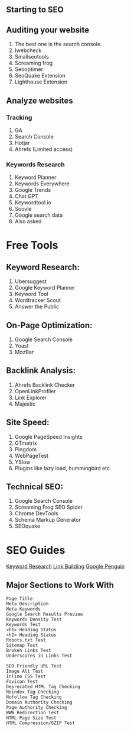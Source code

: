 ## Starting to SEO

## Auditing your website

1. The best one is the search console.
2. Iwebcheck
3. Smallseotools
4. Screaming frog
5. Seooptimer
6. SeoQuake Extension
7. Lighthouse Extension

## Analyze websites

### Tracking

1. GA
2. Search Console
3. Hotjar
4. Ahrefs (Limited access)

### Keywords Research

1. Keyword Planner
2. Keywords Everywhere
3. Google Trends
4. Chat GPT
5. Keywordtool.io
6. Soovle
7. Google search data
8. Also asked

# Free Tools

## Keyword Research:

1. Ubersuggest
2. Google Keyword Planner
3. Keyword Tool
4. Wordtracker Scout
5. Answer the Public

## On-Page Optimization:

1. Google Search Console
2. Yoast
3. MozBar

## Backlink Analysis:

1. Ahrefs Backlink Checker
2. OpenLinkProfiler
3. Link Explorer
4. Majestic

## Site Speed:

1. Google PageSpeed Insights
2. GTmetrix
3. Pingdom
4. WebPageTest
5. YSlow
6. Plugins like lazy load, hummingbird etc.

## Technical SEO:

1. Google Search Console
2. Screaming Frog SEO Spider
3. Chrome DevTools
4. Schema Markup Generator
5. SEOquake

# SEO Guides

[Keyword Research](https://backlinko.com/keyword-research)
[Link Building](https://backlinko.com/link-building)
[Google Penguin](https://en.wikipedia.org/wiki/Google_Penguin)


## Major Sections to Work With
    Page Title
    Meta Description
    Meta Keywords
    Google Search Results Preview
    Keywords Density Test
    Keywords Test
    <h1> Heading Status
    <h2> Heading Status
    Robots.txt Test
    Sitemap Test
    Broken Links Test
    Underscores in Links Test

    SEO Friendly URL Test
    Image Alt Test
    Inline CSS Test
    Favicon Test
    Deprecated HTML Tag Checking
    Noindex Tag Checking
    Nofollow Tag Checking
    Domain Authority Checking
    Page Authority Checking
    WWW Redirection Test
    HTML Page Size Test
    HTML Compression/GZIP Test
